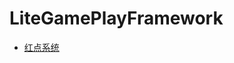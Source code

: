 # LiteGamePlayFramework
- [红点系统](https://github.com/MycroftCooper/LiteGamePlayFramework/blob/main/UI/RedDotSystem/Document/%E7%BA%A2%E7%82%B9%E7%B3%BB%E7%BB%9F.md)
